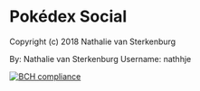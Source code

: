 ﻿# Pokédex Social


Copyright (c) 2018 Nathalie van Sterkenburg

By: Nathalie van Sterkenburg
Username: nathhje



[![BCH compliance](https://bettercodehub.com/edge/badge/nathhje/programmeerproject?branch=master)](https://bettercodehub.com/)
